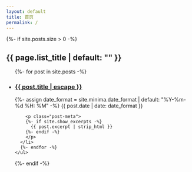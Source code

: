 ```yaml
---
layout: default
title: 首页
permalink: /
---
```


<div class="home">

  {%- if site.posts.size > 0 -%}
    <h2 class="post-list-heading">{{ page.list_title | default: "" }}</h2>
    <ul class="post-list">
      {%- for post in site.posts -%}
      <li>
        <h3>
          <a class="post-link" href="{{ post.url | relative_url }}">
            {{ post.title | escape }}
          </a>
        </h3>
        {%- assign date_format = site.minima.date_format | default: "%Y-%m-%d %H: %M" -%}
        <span class="post-meta">{{ post.date | date: date_format }}</span>
<!--
        <h3>
          <a class="post-link" href="{{ post.url | relative_url }}">
            {{ post.title | escape }}
          </a>
        </h3>
-->
		<p class="post-meta">
        {%- if site.show_excerpts -%}
          {{ post.excerpt | strip_html }}
        {%- endif -%}
		</p>
      </li>
      {%- endfor -%}
    </ul>

<!--
    <p class="rss-subscribe">subscribe <a href="{{ "/feed.xml" | relative_url }}">via RSS</a></p>
-->
  {%- endif -%}

</div>
